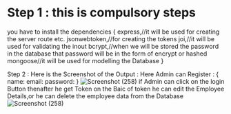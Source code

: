 # Step 1 : this is compulsory steps
you have to install the dependencies {
express,//it will be used for creating the server route etc.
jsonwebtoken,//for creating the tokens
joi,//it will be used for validating the inout
bcrypt,//when we will be stored the password in the database that password will be in the form of encrypt or hashed
mongoose//it will be used for modelling the Database
}

Step 2 : Here is the Screenshot of the Output :
Here Admin can Register :
{
name:
email:
password:
}
![Screenshot (258)](https://github.com/user-attachments/assets/ee5ab6cb-2639-4394-91d3-47ebc7ca1c06)
if Admin can click on the login Button thenafter he get Token on the Baic of token he can edit the Employee Details,or he can delete the employee data from the Database
![Screenshot (258)](https://github.com/user-attachments/assets/ede6bde7-09e4-4fb1-9f4e-b5db47da105b)

